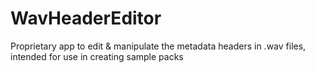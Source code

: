 # WavHeaderEditor
Proprietary app to edit &amp; manipulate the metadata headers in .wav files, intended for use in creating sample packs
